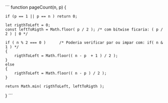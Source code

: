 ´´´
function pageCount(n, p) {
    
    if (p == 1 || p == n ) return 0; 
    
    let rigthToLeft = 0;
    const leftToRigth = Math.floor( p / 2 ); /* com bitwise ficaria: ( p / 2 ) | 0 */

    if ( n % 2 === 0 )      /* Poderia verificar par ou impar com: if( n & 1 ) */
    {  
        rigthToLeft = Math.floor(( n - p  + 1 ) / 2 );
    } 
    else 
    { 
        rigthToLeft = Math.floor(( n - p ) / 2 );
    }
    
    return Math.min( rigthToLeft, leftToRigth ); 
     
}
´´´